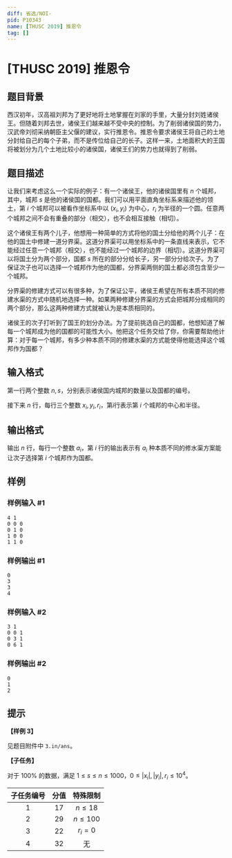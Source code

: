 ```yaml
---
diff: 省选/NOI-
pid: P10343
name: [THUSC 2019] 推恩令
tag: []
---
```

# [THUSC 2019] 推恩令
## 题目背景

西汉初年，汉高祖刘邦为了更好地将土地掌握在刘家的手里，大量分封刘姓诸侯王。但随着刘邦去世，诸侯王们越来越不受中央的控制。为了削弱诸侯国的势力，汉武帝刘彻采纳朝臣主父偃的建议，实行推恩令。推恩令要求诸侯王将自己的土地分封给自己的每个子弟，而不是传位给自己的长子。这样一来，土地面积大的王国将被划分为几个土地比较小的诸侯国，诸侯王们的势力也就得到了削弱。
## 题目描述

让我们来考虑这么一个实际的例子：有一个诸侯王，他的诸侯国里有 $n$ 个城邦，其中，城邦 $s$ 是他的诸侯国的国都。我们可以用平面直角坐标系来描述他的领土，第 $i$ 个城邦可以被看作坐标系中以 $(x_i,y_i)$ 为中心，$r_i$ 为半径的一个圆。任意两个城邦之间不会有重叠的部分（相交），也不会相互接触（相切）。

这个诸侯王有两个儿子，他想用一种简单的方式将他的国土分给他的两个儿子：在他的国土中修建一道分界渠。这道分界渠可以用坐标系中的一条直线来表示，它不能经过任意一个城邦（相交），也不能经过一个城邦的边界（相切）。这道分界渠可以将国土分为两个部分，国都 $s$ 所在的部分分给长子，另一部分分给次子。为了保证次子也可以选择一个城邦作为他的国都，分界渠两侧的国土都必须包含至少一个城邦。

分界渠的修建方式可以有很多种，为了保证公平，诸侯王希望在所有本质不同的修建水渠的方式中随机地选择一种。如果两种修建分界渠的方式会把城邦分成相同的两个部分，那么这两种修建方式就被认为是本质相同的。

诸侯王的次子打听到了国王的划分办法。为了提前挑选自己的国都，他想知道了解每一个城邦成为他的国都的可能性大小。他把这个任务交给了你，你需要帮助他计算：对于每一个城邦，有多少种本质不同的修建水渠的方式能使得他能选择这个城邦作为国都？
## 输入格式

第一行两个整数 $n,s$，分别表示诸侯国内城邦的数量以及国都的编号。

接下来 $n$ 行，每行三个整数 $x_i, y_i, r_i$，第$i$行表示第 $i$ 个城邦的中心和半径。
## 输出格式

输出 $n$ 行，每行一个整数 $a_i$，第 $i$ 行的输出表示有 $a_i$ 种本质不同的修水渠方案能让次子选择第 $i$ 个城邦作为国都。
## 样例

### 样例输入 #1
```
4 1
0 0 0
0 1 0
1 0 0
1 1 0

```
### 样例输出 #1
```
0
3
3
4
```
### 样例输入 #2
```
3 1
0 0 1
0 3 1
0 6 1

```
### 样例输出 #2
```
0
1
2
```
## 提示

**【样例 3】**

见题目附件中 `3.in/ans`。

**【子任务】**

对于 $100\%$ 的数据，满足 $1\leq s\leq n\leq 1000$，$0\leq |x_i|, |y_i|, r_i \leq 10^4$。

| 子任务编号 | 分值 | 特殊限制 |
| :--: | :--: | :--: |
| 1 | 17 | $n\leq 18$ |
| 2 | 29 | $n\leq 100$ |
| 3 | 22 | $r_i=0$ |
| 4 | 32 | 无 |

